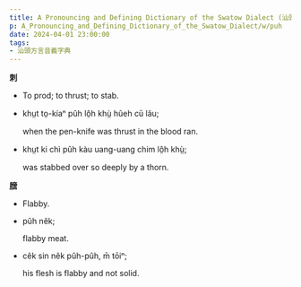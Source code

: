 ```yaml
---
title: A Pronouncing and Defining Dictionary of the Swatow Dialect (汕頭方言音義字典) / puh
p: A_Pronouncing_and_Defining_Dictionary_of_the_Swatow_Dialect/w/puh
date: 2024-04-01 23:00:00
tags: 
- 汕頭方言音義字典
---
```



**刺**
- To prod; to thrust; to stab.

- khṳt to̤-kíaⁿ pûh lô̤h khṳ̀ hûeh cū lâu;

  when the pen-knife was thrust in the blood ran.

- khṳt ki chì pûh kàu uang-uang chim lô̤h khṳ̀;

  was stabbed over so deeply by a thorn.

**膪**
- Flabby.

- pûh nêk;

  flabby meat.

- cêk sin nêk pûh-pûh, m̄ tōiⁿ;

  his flesh is flabby and not solid.